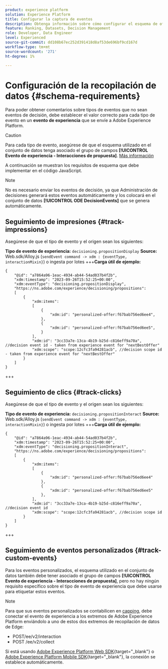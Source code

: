 ```yaml
---
product: experience platform
solution: Experience Platform
title: Configurar la captura de eventos
description: Obtenga información sobre cómo configurar el esquema de oferta para capturar eventos
feature: Ranking, Datasets, Decision Management
role: Developer, Data Engineer
level: Experienced
source-git-commit: dd108b67ec252d391418d8af53de696bf9cd167d
workflow-type: tm+mt
source-wordcount: '271'
ht-degree: 1%

---
```


# Configuración de la recopilación de datos {#schema-requirements}

Para poder obtener comentarios sobre tipos de eventos que no sean eventos de decisión, debe establecer el valor correcto para cada tipo de evento en un **evento de experiencia** que se envíe a Adobe Experience Platform.

>[!CAUTION]
>
>Para cada tipo de evento, asegúrese de que el esquema utilizado en el conjunto de datos tenga asociado el grupo de campos **[!UICONTROL Evento de experiencia - Interacciones de propuesta]**. [Más información](create-dataset.md)

A continuación se muestran los requisitos de esquema que debe implementar en el código JavaScript.

>[!NOTE]
>
>No es necesario enviar los eventos de decisión, ya que Administración de decisiones generará estos eventos automáticamente y los colocará en el conjunto de datos **[!UICONTROL ODE DecisionEvents]**<!--to check--> que se genera automáticamente.

## Seguimiento de impresiones {#track-impressions}

Asegúrese de que el tipo de evento y el origen sean los siguientes:

**Tipo de evento de experiencia:** `decisioning.propositionDisplay`
**Source:** Web.sdk/Alloy.js (`sendEvent command -> xdm : {eventType, interactionMixin}`) o ingesta por lotes
+++**Carga útil de ejemplo:**

```
{
    "@id": "a7864a96-1eac-4934-ab44-54ad037b4f2b",
    "xdm:timestamp": "2023-09-26T15:52:25+00:00",
    "xdm:eventType": "decisioning.propositionDisplay",
    "https://ns.adobe.com/experience/decisioning/propositions":
    [
        {
            "xdm:items":
            [
                {
                    "xdm:id": "personalized-offer:f67bab756ed6ee4",
                },
                {
                    "xdm:id": "personalized-offer:f67bab756ed6ee5",
                }
            ],
            "xdm:id": "3cc33a7e-13ca-4b19-b25d-c816eff9a70a", //decision event id - taken from experience event for "nextBestOffer"
            "xdm:scope": "scope:12cfc3fa94281acb", //decision scope id - taken from experience event for "nextBestOffer"
        }
    ]
}
```

+++

## Seguimiento de clics {#track-clicks}

Asegúrese de que el tipo de evento y el origen sean los siguientes:

**Tipo de evento de experiencia:** `decisioning.propositionInteract`
**Source:** Web.sdk/Alloy.js (`sendEvent command -> xdm : {eventType, interactionMixin}`) o ingesta por lotes
+++**Carga útil de ejemplo:**

```
{
    "@id": "a7864a96-1eac-4934-ab44-54ad037b4f2b",
    "xdm:timestamp": "2023-09-26T15:52:25+00:00",
    "xdm:eventType": "decisioning.propositionInteract",
    "https://ns.adobe.com/experience/decisioning/propositions":
    [
        {
            "xdm:items":
            [
                {
                    "xdm:id": "personalized-offer:f67bab756ed6ee4"
                },
                {
                    "xdm:id": "personalized-offer:f67bab756ed6ee5"
                },
            ],
            "xdm:id": "3cc33a7e-13ca-4b19-b25d-c816eff9a70a", //decision event id
            "xdm:scope": "scope:12cfc3fa94281acb", //decision scope id
        }
    ]
}
```

+++

## Seguimiento de eventos personalizados {#track-custom-events}

Para los eventos personalizados, el esquema utilizado en el conjunto de datos también debe tener asociado el grupo de campos **[!UICONTROL Evento de experiencia - Interacciones de propuesta]**, pero no hay ningún requisito específico sobre el tipo de evento de experiencia que debe usarse para etiquetar estos eventos.

>[!NOTE]
>
>Para que sus eventos personalizados se contabilicen en [capping](../items.md#capping), debe conectar el evento de experiencia a los extremos de Adobe Experience Platform enviándolo a uno de estos dos extremos de recopilación de datos de Edge:
>
>* POST/ee/v2/interaction
>* POST /ee/v2/collect
>
>Si está usando [Adobe Experience Platform Web SDK](https://experienceleague.adobe.com/docs/experience-platform/edge/home.html?lang=es){target="_blank"} o [Adobe Experience Platform Mobile SDK](https://experienceleague.adobe.com/docs/platform-learn/data-collection/mobile-sdk/overview.html?lang=es){target="_blank"}, la conexión se establece automáticamente.
